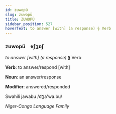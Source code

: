 ```yaml
---
id: zuwopü
slug: zuwopü
title: ZUWOPÜ
sidebar_position: 527
hoverText: to answer [with] (a response) § Verb
---
```


### zuwopü&emsp;<span kind="abugida">ⱴʃʒʋʄ</span>

*to answer [with] (a response)* **§** Verb

**Verb**: to answer/respond [with]

**Noun**: an answer/response

**Modifier**: answered/responded

Swahili jawabu /d͡ʒa'wa.bu/

*Niger-Congo Language Family*